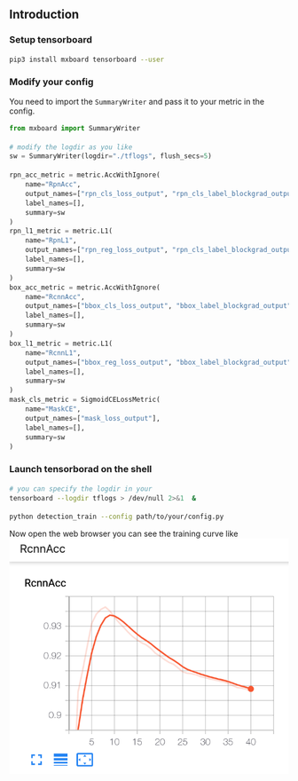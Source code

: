 ## Introduction

### Setup tensorboard
```bash
pip3 install mxboard tensorboard --user
```

### Modify your config
You need to import the `SummaryWriter` and pass it to your metric in the config.

```python
from mxboard import SummaryWriter

# modify the logdir as you like
sw = SummaryWriter(logdir="./tflogs", flush_secs=5)  

rpn_acc_metric = metric.AccWithIgnore(
    name="RpnAcc",
    output_names=["rpn_cls_loss_output", "rpn_cls_label_blockgrad_output"],
    label_names=[],
    summary=sw
)
rpn_l1_metric = metric.L1(
    name="RpnL1",
    output_names=["rpn_reg_loss_output", "rpn_cls_label_blockgrad_output"],
    label_names=[],
    summary=sw
)
box_acc_metric = metric.AccWithIgnore(
    name="RcnnAcc",
    output_names=["bbox_cls_loss_output", "bbox_label_blockgrad_output"],
    label_names=[],
    summary=sw
)
box_l1_metric = metric.L1(
    name="RcnnL1",
    output_names=["bbox_reg_loss_output", "bbox_label_blockgrad_output"],
    label_names=[],
    summary=sw
)
mask_cls_metric = SigmoidCELossMetric(
    name="MaskCE",
    output_names=["mask_loss_output"],
    label_names=[],
    summary=sw
)
```


### Launch tensorborad on the shell
```bash
# you can specify the logdir in your 
tensorboard --logdir tflogs > /dev/null 2>&1  &

python detection_train --config path/to/your/config.py
```

Now open the web browser you can see the training curve like
![training_curve](image/tensorboard_screenshot.png)